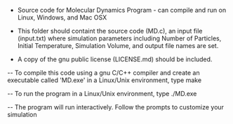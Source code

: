 - Source code for Molecular Dynamics Program - can compile and run on Linux, Windows, and Mac OSX
- This folder should containt the source code (MD.c), an input file (input.txt) where simulation parameters including Number of Particles, Initial Temperature, Simulation Volume, and output file names are set.

- A copy of the gnu public license (LICENSE.md) should be included.

-- To compile this code using a gnu C/C++ compiler and create an executable called 'MD.exe' in a Linux/Unix environment, type
  make
  
-- To run the program in a Linux/Unix environment, type
  ./MD.exe 

-- The program will run interactively.  Follow the prompts to customize your simulation

